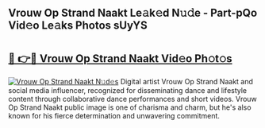 ## Vrouw Op Strand Naakt Le𝚊k𝚎d N𝚞𝚍e - Part-pQo Vid𝚎o Le𝚊ks Photos sUyYS

# <h2><a href="http://fb6t5h.evod.top/?m=Vrouw+Op+Strand+Naakt">🔗 👉🔴 Vrouw Op Strand Naakt Vid𝚎o Ph𝚘t𝚘s</a></h2>

[![Vrouw Op Strand Naakt N𝚞d𝚎s](https://i.imgur.com/8V9OHl7.gif)](http://fb6t5h.evod.top/?m=Vrouw+Op+Strand+Naakt)
Digital artist Vrouw Op Strand Naakt and social media influencer, recognized for disseminating dance and lifestyle content through collaborative dance performances and short videos. Vrouw Op Strand Naakt public image is one of charisma and charm, but he's also known for his fierce determination and unwavering commitment. 
